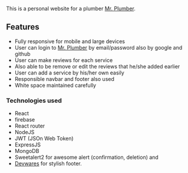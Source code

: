 This is a personal website for a plumber [Mr. Plumber](https://mr-plumber-ee158.web.app/).

## Features

- Fully responsive for mobile and large devices
- User can login to [Mr. Plumber](https://mr-plumber-ee158.web.app/) by email/password also by google and github
- User can make reviews for each service
- Also able to be remove or edit the reviews that he/she added earlier
- User can add a service by his/her own easily
- Responsible navbar and footer also used
- White space maintained carefully

### Technologies used

- React
- firebase
- React router
- NodeJS
- JWT (JSOn Web Token)
- ExpressJS
- MongoDB
- Sweetalert2 for awesome alert (confirmation, deletion) and
- [Devwares](https://www.devwares.com/docs/contrast/react/components/footer/) for stylish footer.
